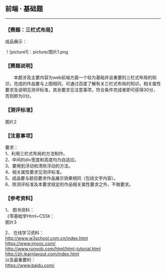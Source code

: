 ## 前端 · 基础题
---
### 【赛题：三栏式布局】

成品展示：  

！[picture1]：picture/图片1.png
  
### 【赛题说明】
&emsp;&emsp;本题涉及主要内容为web前端方面一个较为基础并且重要的三栏式布局的知识，完成的作品要与上图相同，可通过百度了解有关三栏式布局的知识。相关属性要求及说明见测评标准，其余要求见注意事项，符合条件完成者即可获得30分，否则即为0分。  

### 【测评标准】

图片2  

### 【注意事项】
要求：  
1、利用三栏式布局的方法制作。  
2、中间的div宽度和高度均为自适应。  
3、要用到浮动和清除浮动的方法。  
4、相关属性要求见测评标准。  
5、成品要与题目要求作品展示效果相同（包括文字内容）。  
6、除测评标准及本要求规定的作品相关属性要求之外，不做要求。  
### 【参考资料】
1、	图书资料：  
《零基础学Html+CSS》：  
图片3  

2、	在线学习资料：  
http://www.w3school.com.cn/index.html  
https://www.imooc.com/  
http://www.runoob.com/html/html-tutorial.html  
http://zh.learnlayout.com/index.html  
以及最重要的：  
https://www.baidu.com/  

